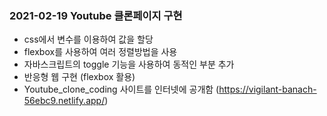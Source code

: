 <Youtube clone-coding>

### 2021-02-19 Youtube 클론페이지 구현
* css에서 변수를 이용하여 값을 할당
* flexbox를 사용하여 여러 정렬방법을 사용
* 자바스크립트의 toggle 기능을 사용하여 동적인 부분 추가
* 반응형 웹 구현 (flexbox 활용)
* Youtube_clone_coding 사이트를 인터넷에 공개함 (https://vigilant-banach-56ebc9.netlify.app/)
